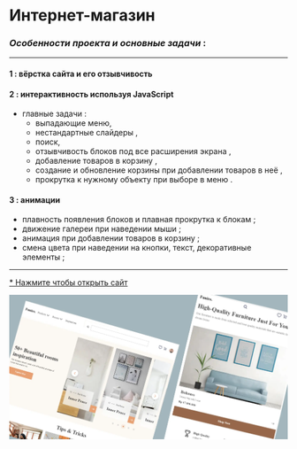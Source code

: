 # Интернет-магазин

### _Особенности проекта и основные задачи_ : 
***

#### 1 : вёрстка сайта и его отзывчивость
#### 2 : интерактивность используя JavaScript
* главные задачи :
  * выпадающие меню, 
  * нестандартные слайдеры ,
  * поиск,
  * отзывчивость блоков под все расширения экрана ,
  * добавление товаров в корзину ,
  * создание и обновление корзины при добавлении товаров в неё ,
  * прокрутка к нужному объекту при выборе в меню .
#### 3 : анимации
* плавность появления блоков и плавная прокрутка к блокам ;
* движение галереи при наведении мыши ;
* анимация при добавлении товаров в корзину ;
* смена цвета при наведении на кнопки, текст, декоративные элементы ;


***

[* Нажмите чтобы открыть сайт](https://arinawebsite.github.io/funiro/)

![Изображение](/img/Cover6.webp)
